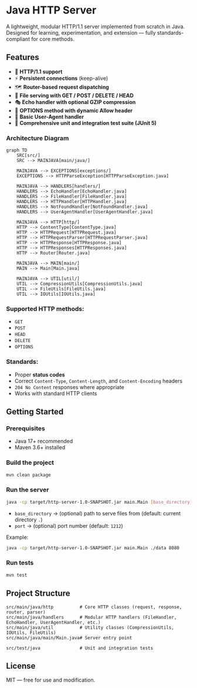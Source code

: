 # Java HTTP Server

A lightweight, modular HTTP/1.1 server implemented from scratch in Java.  
Designed for learning, experimentation, and extension — fully standards-compliant for core methods.

## Features

- 📜 **HTTP/1.1 support**
- ⚡ **Persistent connections** (keep-alive)
- 🗺️ **Router-based request dispatching**
- 📝 **File serving with GET / POST / DELETE / HEAD**
- 🎭 **Echo handler with optional GZIP compression**
- 🧭 **OPTIONS method with dynamic Allow header**
- 🐾 **Basic User-Agent handler**
- 🧪 **Comprehensive unit and integration test suite (JUnit 5)**

### Architecture Diagram

```mermaid
graph TD
    SRC[src/]
    SRC --> MAINJAVA[main/java/]

    MAINJAVA --> EXCEPTIONS[exceptions/]
    EXCEPTIONS --> HTTPParseException[HTTPParseException.java]

    MAINJAVA --> HANDLERS[handlers/]
    HANDLERS --> EchoHandler[EchoHandler.java]
    HANDLERS --> FileHandler[FileHandler.java]
    HANDLERS --> HTTPHandler[HTTPHandler.java]
    HANDLERS --> NotFoundHandler[NotFoundHandler.java]
    HANDLERS --> UserAgentHandler[UserAgentHandler.java]

    MAINJAVA --> HTTP[http/]
    HTTP --> ContentType[ContentType.java]
    HTTP --> HTTPRequest[HTTPRequest.java]
    HTTP --> HTTPRequestParser[HTTPRequestParser.java]
    HTTP --> HTTPResponse[HTTPResponse.java]
    HTTP --> HTTPResponses[HTTPResponses.java]
    HTTP --> Router[Router.java]

    MAINJAVA --> MAIN[main/]
    MAIN --> Main[Main.java]

    MAINJAVA --> UTIL[util/]
    UTIL --> CompressionUtils[CompressionUtils.java]
    UTIL --> FileUtils[FileUtils.java]
    UTIL --> IOUtils[IOUtils.java]
```

### Supported HTTP methods:

- `GET`
- `POST`
- `HEAD`
- `DELETE`
- `OPTIONS`

### Standards:

- Proper **status codes**
- Correct `Content-Type`, `Content-Length`, and `Content-Encoding` headers
- `204 No Content` responses where appropriate
- Works with standard HTTP clients

## Getting Started

### Prerequisites

- Java 17+ recommended
- Maven 3.6+ installed

### Build the project

```bash
mvn clean package
```

### Run the server

```bash
java -cp target/http-server-1.0-SNAPSHOT.jar main.Main [base_directory] [port]
```

- `base_directory` → (optional) path to serve files from (default: current directory `.`)
- `port` → (optional) port number (default: `1212`)

Example:

```bash
java -cp target/http-server-1.0-SNAPSHOT.jar main.Main ./data 8080
```

### Run tests

```bash
mvn test
```

## Project Structure

```
src/main/java/http          # Core HTTP classes (request, response, router, parser)
src/main/java/handlers      # Modular HTTP handlers (FileHandler, EchoHandler, UserAgentHandler, etc.)
src/main/java/util          # Utility classes (CompressionUtils, IOUtils, FileUtils)
src/main/java/main/Main.java# Server entry point

src/test/java               # Unit and integration tests
```

## License

MIT — free for use and modification.

